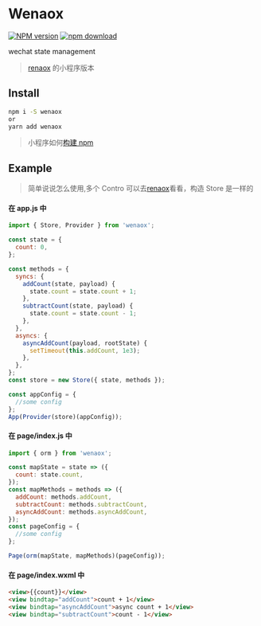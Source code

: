 # Wenaox

[![NPM version][npm-image]][npm-url]
[![npm download][download-image]][download-url]

[npm-image]: https://img.shields.io/npm/v/wenaox.svg?style=flat-square
[npm-url]: https://npmjs.org/package/wenaox
[download-image]: https://img.shields.io/npm/dm/wenaox.svg?style=flat-square
[download-url]: https://npmjs.org/package/wenaox
[renaox-url]: https://github.com/cnyballk/renaox
[miniprogram-url]: https://developers.weixin.qq.com/miniprogram/dev/devtools/npm.html?search-key=npm

wechat state management

> [renaox][renaox-url] 的小程序版本

## Install

```bash
npm i -S wenaox
or
yarn add wenaox
```

> 小程序如何[构建 npm][miniprogram-url]

## Example

> 简单说说怎么使用,多个 Contro 可以去[renaox][renaox-url]看看，构造 Store 是一样的

#### 在 app.js 中

```js
import { Store, Provider } from 'wenaox';

const state = {
  count: 0,
};

const methods = {
  syncs: {
    addCount(state, payload) {
      state.count = state.count + 1;
    },
    subtractCount(state, payload) {
      state.count = state.count - 1;
    },
  },
  asyncs: {
    asyncAddCount(payload, rootState) {
      setTimeout(this.addCount, 1e3);
    },
  },
};
const store = new Store({ state, methods });

const appConfig = {
  //some config
};
App(Provider(store)(appConfig));
```

#### 在 page/index.js 中

```js
import { orm } from 'wenaox';

const mapState = state => ({
  count: state.count,
});
const mapMethods = methods => ({
  addCount: methods.addCount,
  subtractCount: methods.subtractCount,
  asyncAddCount: methods.asyncAddCount,
});
const pageConfig = {
  //some config
};

Page(orm(mapState, mapMethods)(pageConfig));
```

#### 在 page/index.wxml 中

```html
<view>{{count}}</view>
<view bindtap="addCount">count + 1</view>
<view bindtap="asyncAddCount">async count + 1</view>
<view bindtap="subtractCount">count - 1</view>
```
